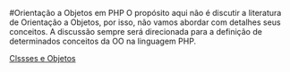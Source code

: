 #Orientação a Objetos em PHP
O propósito aqui não é discutir a literatura de Orientação a Objetos, por isso, não vamos abordar com detalhes seus conceitos. A discussão sempre será direcionada para a definição de determinados conceitos da OO na linguagem PHP. 

[Clssses e Objetos](classes.md)